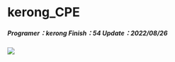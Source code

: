 # kerong_CPE
##### Programer：kerong Finish：54 Update：2022/08/26
![](https://i.imgur.com/4EpA1ZN.gif)
